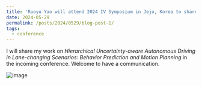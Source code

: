 ```yaml
---
title: 'Ruoyu Yao will attend 2024 IV Symposium in Jeju, Korea to share his work'
date: 2024-05-29
permalink: /posts/2024/0529/blog-post-1/
tags:
  - conference
---
```


I will share my work on _Hierarchical Uncertainty-aware Autonomous Driving in Lane-changing Scenarios: Behavior Prediction and Motion Planning_ in the incoming conference. Welcome to have a communication.

![image](/RyYAO98.github.io/images/site-logo.png)
